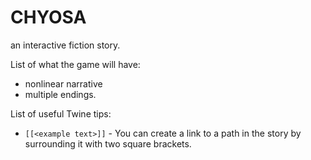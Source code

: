 # CHYOSA
an interactive fiction story.

List of what the game will have:
  * nonlinear narrative
  * multiple endings.
  
List of useful Twine tips:  
  * `[[<example text>]]` - You can create a link to a path in the story by surrounding it with two square brackets.
